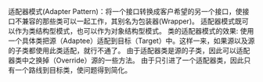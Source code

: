 适配器模式(Adapter Pattern)：将一个接口转换成客户希望的另一个接口，使接口不兼容的那些类可以一起工作，其别名为包装器(Wrapper)。
适配器模式既可以作为类结构型模式，也可以作为对象结构型模式。
类的适配器模式的效果:
    使用一个具体类把源（Adaptee）适配到目标（Target）中。这样一来，如果源以及源的子类都使用此类适配，就行不通了。
    由于适配器类是源的子类，因此可以适配器类中之换掉（Override）源的一些方法。
    由于只引进了一个适配器类，因此只有一个路线到目标类，使问题得到简化。
